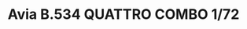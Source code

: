 ---
layout: product
title: "Avia B.534 QUATTRO COMBO  1/72"
price: "8100" 
desc: "Maketa"
img_path: "/assets/img/R0010.webp"
brand: "EDUARD"
available: false
special_offer: false
new: false
soon: false
cat: "010000"
subcat: "010400"
subsubcat: "00"
sifra: "R0010"
popular: false
spec: false
---